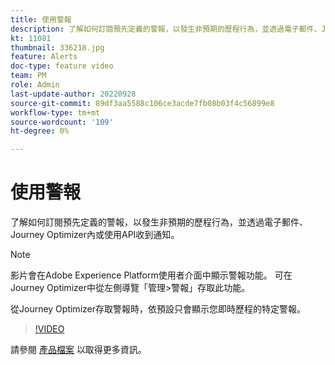 ```yaml
---
title: 使用警報
description: 了解如何訂閱預先定義的警報，以發生非預期的歷程行為，並透過電子郵件、Journey Optimizer內或使用API收到通知。
kt: 11081
thumbnail: 336218.jpg
feature: Alerts
doc-type: feature video
team: PM
role: Admin
last-update-author: 20220928
source-git-commit: 89df3aa5588c106ce3acde7fb08b03f4c56899e8
workflow-type: tm+mt
source-wordcount: '109'
ht-degree: 0%

---
```



# 使用警報

了解如何訂閱預先定義的警報，以發生非預期的歷程行為，並透過電子郵件、Journey Optimizer內或使用API收到通知。

>[!NOTE]
>
>影片會在Adobe Experience Platform使用者介面中顯示警報功能。 可在Journey Optimizer中從左側導覽「管理>警報」存取此功能。
>
>
>從Journey Optimizer存取警報時，依預設只會顯示您即時歷程的特定警報。

>[!VIDEO](https://video.tv.adobe.com/v/336218?quality=12)

請參閱 [產品檔案](https://experienceleague.adobe.com/docs/journey-optimizer/using/reporting/alerts.html?lang=en) 以取得更多資訊。
